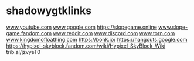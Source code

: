 # shadowygtklinks
www.youtube.com
www.google.com
https://slopegame.online
www.slope-game.fandom.com
www.reddit.com
www.discord.com
www.torn.com
www.kingdomofloathing.com
https://bonk.io/
https://hangouts.google.com
https://hypixel-skyblock.fandom.com/wiki/Hypixel_SkyBlock_Wiki
trib.al/jzvyeT0
